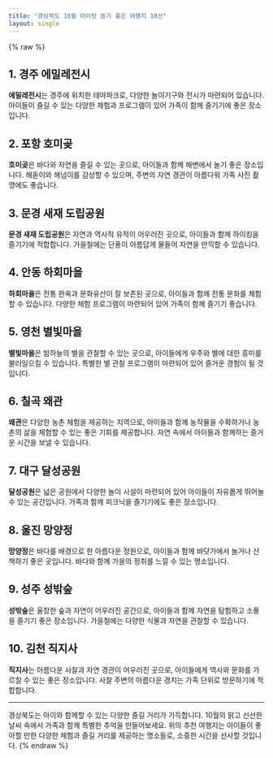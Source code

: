 ```yaml
---
title: "경상북도 10월 아이랑 놀기 좋은 여행지 10선"
layout: single
---
```

{% raw %}

## 1. 경주 에밀레전시
**에밀레전시**는 경주에 위치한 테마파크로, 다양한 놀이기구와 전시가 마련되어 있습니다. 아이들이 즐길 수 있는 다양한 체험과 프로그램이 있어 가족이 함께 즐기기에 좋은 장소입니다.

## 2. 포항 호미곶
**호미곶**은 바다와 자연을 즐길 수 있는 곳으로, 아이들과 함께 해변에서 놀기 좋은 장소입니다. 해돋이와 해넘이를 감상할 수 있으며, 주변의 자연 경관이 아름다워 가족 사진 촬영에도 좋습니다.

## 3. 문경 새재 도립공원
**문경 새재 도립공원**은 자연과 역사적 유적이 어우러진 곳으로, 아이들과 함께 하이킹을 즐기기에 적합합니다. 가을철에는 단풍이 아름답게 물들어 자연을 만끽할 수 있습니다.

## 4. 안동 하회마을
**하회마을**은 전통 한옥과 문화유산이 잘 보존된 곳으로, 아이들과 함께 전통 문화를 체험할 수 있습니다. 다양한 체험 프로그램이 마련되어 있어 가족이 함께 즐기기 좋습니다.

## 5. 영천 별빛마을
**별빛마을**은 밤하늘의 별을 관찰할 수 있는 곳으로, 아이들에게 우주와 별에 대한 흥미를 불러일으킬 수 있습니다. 특별한 별 관찰 프로그램이 마련되어 있어 즐거운 경험이 될 것입니다.

## 6. 칠곡 왜관
**왜관**은 다양한 농촌 체험을 제공하는 지역으로, 아이들과 함께 농작물을 수확하거나 농촌의 삶을 체험할 수 있는 좋은 기회를 제공합니다. 자연 속에서 아이들과 함께하는 즐거운 시간을 보낼 수 있습니다.

## 7. 대구 달성공원
**달성공원**은 넓은 공원에서 다양한 놀이 시설이 마련되어 있어 아이들이 자유롭게 뛰어놀 수 있는 공간입니다. 가족과 함께 피크닉을 즐기기에도 좋은 장소입니다.

## 8. 울진 망양정
**망양정**은 바다를 배경으로 한 아름다운 정원으로, 아이들과 함께 바닷가에서 놀거나 산책하기 좋은 곳입니다. 바다와 함께 가을의 정취를 느낄 수 있는 명소입니다.

## 9. 성주 성밖숲
**성밖숲**은 울창한 숲과 자연이 어우러진 공간으로, 아이들과 함께 자연을 탐험하고 소풍을 즐기기 좋은 장소입니다. 가을철에는 다양한 식물과 자연을 관찰할 수 있습니다.

## 10. 김천 직지사
**직지사**는 아름다운 사찰과 자연 경관이 어우러진 곳으로, 아이들에게 역사와 문화를 가르칠 수 있는 좋은 장소입니다. 사찰 주변의 아름다운 경치는 가족 단위로 방문하기에 적합합니다.

---

경상북도는 아이와 함께할 수 있는 다양한 즐길 거리가 가득합니다. 10월의 맑고 선선한 날씨 속에서 가족과 함께 특별한 추억을 만들어보세요. 위의 추천 여행지는 아이들이 좋아할 만한 다양한 체험과 즐길 거리를 제공하는 명소들로, 소중한 시간을 선사할 것입니다.
{% endraw %}